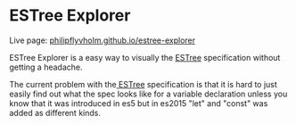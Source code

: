 # ESTree Explorer

Live page: [philipflyvholm.github.io/estree-explorer](https://philipflyvholm.github.io/estree-explorer/)

ESTree Explorer is a easy way to visually the [ESTree](https://github.com/estree/estree) specification without getting a headache.

The current problem with the[ ESTree](https://github.com/estree/estree) specification is that it is hard to just easily find out what the spec looks like for a variable declaration unless you know that it was introduced in es5 but in es2015 "let" and "const" was added as different kinds.